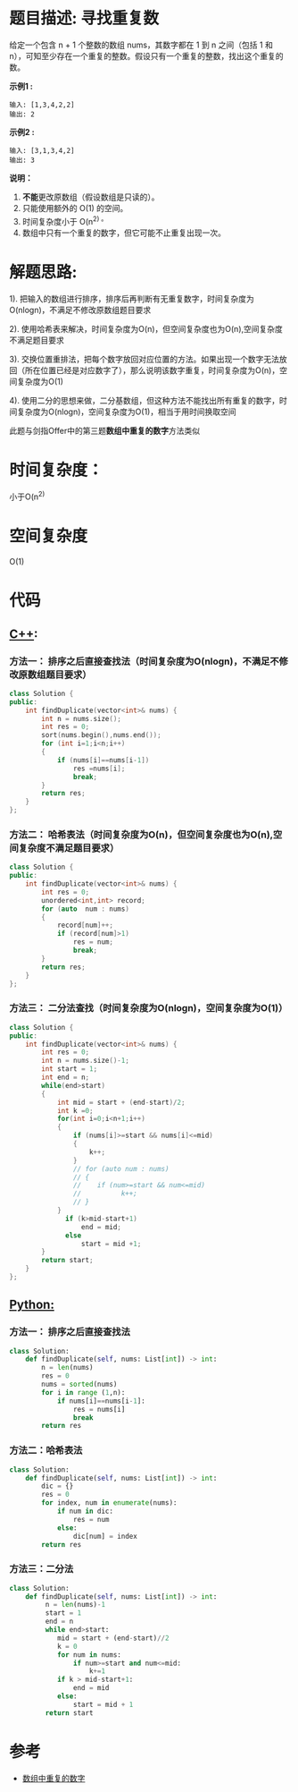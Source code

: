 # 题目描述: 寻找重复数

给定一个包含 n + 1 个整数的数组 nums，其数字都在 1 到 n 之间（包括 1 和 n），可知至少存在一个重复的整数。假设只有一个重复的整数，找出这个重复的数。

**示例1 :**
```
输入: [1,3,4,2,2]
输出: 2
```

**示例2 :**
```
输入: [3,1,3,4,2]
输出: 3
```

**说明：**

1. **不能**更改原数组（假设数组是只读的）。
2. 只能使用额外的 O(1) 的空间。
3. 时间复杂度小于 O(n<sup>2) 。
4. 数组中只有一个重复的数字，但它可能不止重复出现一次。
  
# 解题思路:

  1). 把输入的数组进行排序，排序后再判断有无重复数字，时间复杂度为O(nlogn)，不满足不修改原数组题目要求

  2). 使用哈希表来解决，时间复杂度为O(n)，但空间复杂度也为O(n),空间复杂度不满足题目要求

  3). 交换位置重排法，把每个数字放回对应位置的方法。如果出现一个数字无法放回（所在位置已经是对应数字了），那么说明该数字重复，时间复杂度为O(n)，空间复杂度为O(1)

  4). 使用二分的思想来做，二分基数组，但这种方法不能找出所有重复的数字，时间复杂度为O(nlogn)，空间复杂度为O(1)，相当于用时间换取空间
  
  此题与剑指Offer中的第三题**数组中重复的数字**方法类似
  

# 时间复杂度：
  小于O(n<sup>2)
  
# 空间复杂度
  O(1)
  
# 代码

## [C++](./Trapping-Rain-Water.cpp):
### 方法一： 排序之后直接查找法（时间复杂度为O(nlogn)，不满足不修改原数组题目要求）
```c++
class Solution {
public:
    int findDuplicate(vector<int>& nums) {
        int n = nums.size();
        int res = 0;
        sort(nums.begin(),nums.end());
        for (int i=1;i<n;i++)
        {
            if (nums[i]==nums[i-1])
                res =nums[i];
                break;
        }
        return res;
    }
};
```
### 方法二： 哈希表法（时间复杂度为O(n)，但空间复杂度也为O(n),空间复杂度不满足题目要求）
```c++
class Solution {
public:
    int findDuplicate(vector<int>& nums) {
        int res = 0;
        unordered<int,int> record;
        for (auto  num : nums)
        {
            record[num]++;
            if (record[num]>1)
                res = num;
                break;
        }
        return res;
    }
};
```

### 方法三： 二分法查找（时间复杂度为O(nlogn)，空间复杂度为O(1)）
```c++
class Solution {
public:
    int findDuplicate(vector<int>& nums) {
        int res = 0;
        int n = nums.size()-1;
        int start = 1;
        int end = n;
        while(end>start)
        {
            int mid = start + (end-start)/2;
            int k =0;
            for(int i=0;i<n+1;i++)
            {
                if (nums[i]>=start && nums[i]<=mid)
                {
                    k++;
                }
                // for (auto num : nums)
                // {
                //    if (num>=start && num<=mid)
                //          k++;
                // }
            }
              if (k>mid-start+1)
                  end = mid;
              else
                  start = mid +1;
        }
        return start;
    }
};
```


## [Python:](https://github.com/bryceustc/LeetCode_Note/blob/master/python/Trapping-Rain-Water/Trapping-Rain-Water.py)
### 方法一： 排序之后直接查找法
```python
class Solution:
    def findDuplicate(self, nums: List[int]) -> int:
        n = len(nums)
        res = 0
        nums = sorted(nums)
        for i in range (1,n):
            if nums[i]==nums[i-1]:
                res = nums[i]
                break
        return res        
```

### 方法二：哈希表法
```python
class Solution:
    def findDuplicate(self, nums: List[int]) -> int:
        dic = {}
        res = 0
        for index, num in enumerate(nums):
            if num in dic:
                res = num
            else:
                dic[num] = index
        return res
```
### 方法三：二分法
```python
class Solution:
    def findDuplicate(self, nums: List[int]) -> int:
         n = len(nums)-1
         start = 1
         end = n
         while end>start:
            mid = start + (end-start)//2
            k = 0
            for num in nums:
                if num>=start and num<=mid:
                    k+=1
            if k > mid-start+1:
                end = mid
            else:
                start = mid + 1
         return start                
```

# 参考
  - [数组中重复的数字](https://github.com/bryceustc/CodingInterviews/blob/master/DuplicationInArray/README.md)
